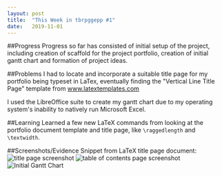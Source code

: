 ```yaml
---
layout: post
title:  "This Week in tbrpggepp #1"
date:   2019-11-01
---
```

##Progress
Progress so far has consisted of initial setup of the project, including creation of scaffold for the project portfolio, creation of initial gantt chart and formation of project ideas.

##Problems
I had to locate and incorporate a suitable title page for my portfolio being typeset in LaTex, eventually finding the "Vertical Line Title Page" template from www.latextemplates.com

I used the LibreOffice suite to create my gantt chart due to my operating system's inability to natively run Microsoft Excel.

##Learning
Learned a few new LaTeX commands from looking at the portfolio document template and title page, like `\raggedlength` and `\textwidth`.

##Screenshots/Evidence
Snippet from LaTeX title page document:
![title page screenshot](/home/quiterion/Skool/SDD/MajorProject/Images/portfolio_title_page.png)
![table of contents page screenshot](/home/quiterion/Skool/SDD/MajorProject/Images/portfolio_table_of_contents.png)
![Initial Gantt Chart](/home/quiterion/Skool/SDD/MajorProject/Images/gantt_chart_0.png)

